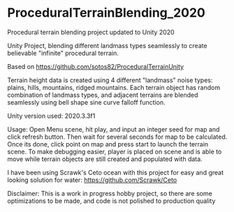 # ProceduralTerrainBlending_2020
Procedural terrain blending project updated to Unity 2020

Unity Project, blending different landmass types seamlessly to create believable "infinite" procedural  terrain.

Based on https://github.com/sotos82/ProceduralTerrainUnity

Terrain height data is created using 4 different "landmass" noise types: plains, hills, mountains, ridged mountains.
Each terrain object has random combination of landmass types, and adjacent terrains are blended seamlessly using bell shape sine curve falloff function. 

Unity version used: 2020.3.3f1

Usage: Open Menu scene, hit play, and input an integer seed for map and click refresh button. Then wait for several seconds for map to be calculated. Once its done, click point on map and press start to launch the terrain scene.
To make  debugging easier, player is placed on scene and is able to move while terrain objects are still created and populated with data. 

I have been using Scrawk's Ceto ocean with this project for easy and great looking solution for water: https://github.com/Scrawk/Ceto 

Disclaimer:
This is a work in progress hobby project, so there are some optimizations to be made, and code is not polished to production quality
